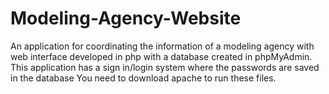 # Modeling-Agency-Website
An application for coordinating the information of a modeling agency with web interface developed in php with a database created in phpMyAdmin. 
This application has a sign in/login system where the passwords are saved in the database
You need to download apache to run these files.
